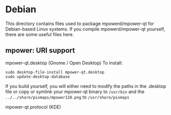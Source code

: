 
Debian
====================
This directory contains files used to package mpowerd/mpower-qt
for Debian-based Linux systems. If you compile mpowerd/mpower-qt yourself, there are some useful files here.

## mpower: URI support ##


mpower-qt.desktop  (Gnome / Open Desktop)
To install:

	sudo desktop-file-install mpower-qt.desktop
	sudo update-desktop-database

If you build yourself, you will either need to modify the paths in
the .desktop file or copy or symlink your mpower-qt binary to `/usr/bin`
and the `../../share/pixmaps/mpower128.png` to `/usr/share/pixmaps`

mpower-qt.protocol (KDE)

